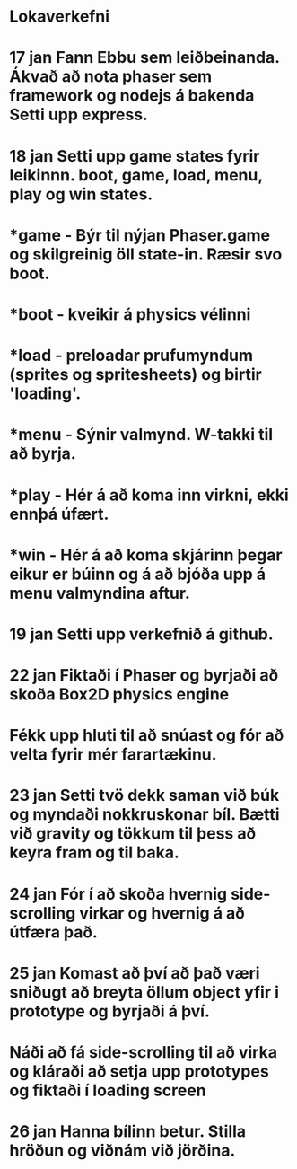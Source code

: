 # Lokaverkefni

# 17 jan Fann Ebbu sem leiðbeinanda. Ákvað að nota phaser sem framework og nodejs á bakenda Setti upp express.

# 18 jan  Setti upp game states fyrir leikinnn. boot, game, load, menu, play og win states.
# 		*game - Býr til nýjan Phaser.game og skilgreinig öll state-in. Ræsir svo boot.
# 		*boot - kveikir á physics vélinni
#		*load - preloadar prufumyndum (sprites og spritesheets) og birtir 'loading'.
#   	*menu - Sýnir valmynd. W-takki til að byrja.
#   	*play - Hér á að koma inn virkni, ekki ennþá úfært.
#   	*win - Hér á að koma skjárinn þegar eikur er búinn og á að bjóða upp á menu valmyndina aftur.

# 19 jan Setti upp verkefnið á github.

# 22 jan Fiktaði í Phaser og byrjaði að skoða Box2D physics engine
#        Fékk upp hluti til að snúast og fór að velta fyrir mér farartækinu.

# 23 jan Setti tvö dekk saman við búk og myndaði nokkruskonar bíl. Bætti við gravity og tökkum til þess að keyra fram og til baka.

# 24 jan Fór í að skoða hvernig side-scrolling virkar og hvernig á að útfæra það.

# 25 jan Komast að því að það væri sniðugt að breyta öllum object yfir i prototype og byrjaði á því.
#        Náði að fá side-scrolling til að virka og kláraði að setja upp prototypes og fiktaði í loading screen

# 26 jan Hanna bílinn betur. Stilla hröðun og viðnám við jörðina.